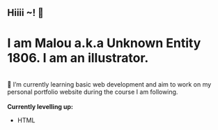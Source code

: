 ## Hiiii ~! 👋
<h1>I am Malou a.k.a Unknown Entity 1806. I am an illustrator. </h1> <br>
🌱 I’m currently learning basic web development and aim to work on my personal portfolio website during the course I am following. 
<br>
<br> <b>Currently levelling up:</b> <br>
<ul> 
  <li>HTML</li>
</ul>
